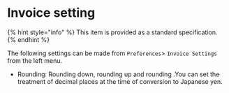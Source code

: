 # Invoice setting

{% hint style="info" %}
 This item is provided as a standard specification.
{% endhint %}

The following settings can be made from `Preferences`&gt; `Invoice Settings` from the left menu.

* Rounding: Rounding down, rounding up and rounding  .You can set the treatment of decimal places at the time of conversion to Japanese yen.







